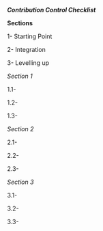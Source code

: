 **_Contribution Control Checklist_**







**Sections**

1- Starting Point

2- Integration

3- Levelling up






*Section 1*

1.1- 

1.2- 

1.3-

*Section 2*

2.1- 

2.2- 

2.3-

*Section 3*

3.1- 

3.2- 

3.3-































